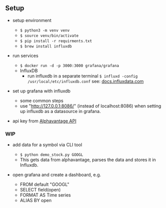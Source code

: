 ## Setup
* setup environment
    * `$ python3 -m venv venv`
    * `$ source venv/bin/activate`
    * `$ pip install -r requirments.txt`
    * `$ brew install influxdb`

* run services
    * `$ docker run -d -p 3000:3000 grafana/grafana`
    * InfluxDB
       * run influxdb in a separate terminal 
         `$ influxd -config /usr/local/etc/influxdb.conf` 
         see: [docs.influxdata.com](https://docs.influxdata.com/influxdb/v1.7/introduction/installation/)

* set up grafana with influxdb
    * some common steps
    * use "http://127.0.0.1:8086/" (instead of localhost:8086) when setting up influxdb as a datasource in grafana.  

* api key from [Alphavantage API](https://www.alphavantage.co/documentation/)
 
### WIP
- add data for a symbol via CLI tool
   - `$ python demo_stock.py GOOGL`
   - This gets data from alphavantage, parses the data and stores it in Influxdb.
   
- open grafana and create a dashboard, e.g. 
    - FROM default "GOOGL"
    - SELECT field(open)
    - FORMAT AS Time series
    - ALIAS BY open
 
